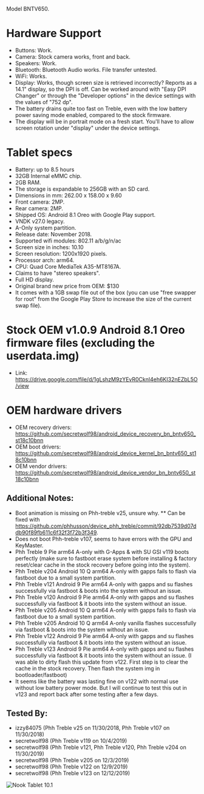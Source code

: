 
Model BNTV650.

# Hardware Support
* Buttons: Work.
* Camera: Stock camera works, front and back.
* Speakers: Work.
* Bluetooth: Bluetooth Audio works. File transfer untested.
* WiFi: Works.
* Display: Works, though screen size is retrieved incorrectly? Reports as a 14.1" display, so the DPI is off. Can be worked around with "Easy DPI Changer" or through the "Developer options" in the device settings with the values of "752 dp".
* The battery drains quite too fast on Treble, even with the low battery power saving mode enabled, compared to the stock firmware.
* The display will be in portrait mode on a fresh start. You'll have to allow screen rotation under "display" under the device settings.

# Tablet specs
* Battery: up to 8.5 hours
* 32GB Internal eMMC chip.
* 2GB RAM.
* The storage is expandable to 256GB with an SD card.
* Dimensions in mm: 262.00 x 158.00 x 9.60
* Front camera: 2MP.
* Rear camera: 2MP.
* Shipped OS: Android 8.1 Oreo with Google Play support.
* VNDK v27.0 legacy.
* A-Only system partition.
* Release date: November 2018.
* Supported wifi modules: 802.11 a/b/g/n/ac
* Screen size in inches: 10.10
* Screen resolution: 1200x1920 pixels.
* Processor arch: arm64.
* CPU: Quad Core MediaTek A35-MT8167A.
* Claims to have "stereo speakers".
* Full HD display.
* Original brand new price from OEM: $130
* It comes with a 1GB swap file out of the box (you can use "free swapper for root" from the Google Play Store to increase the size of the current swap file).

# Stock OEM v1.0.9 Android 8.1 Oreo firmware files (excluding the userdata.img)
* Link: https://drive.google.com/file/d/1gLshzM9zYEvR0Cknl4eh6KI32nEZbL5O/view

# OEM hardware drivers
* OEM recovery drivers: https://github.com/secretwolf98/android_device_recovery_bn_bntv650_st18c10bnn
* OEM boot drivers: https://github.com/secretwolf98/android_device_kernel_bn_bntv650_st18c10bnn
* OEM vendor drivers: https://github.com/secretwolf98/android_device_vendor_bn_bntv650_st18c10bnn

## Additional Notes:
* Boot animation is missing on Phh-treble v25, unsure why.
** Can be fixed with https://github.com/phhusson/device_phh_treble/commit/92db7539d07ddb90f89fb611c6f32f3f72b3f349.
* Does not boot Phh-treble v107, seems to have errors with the GPU and KeyMaster.
* Phh Treble 9 Pie arm64 A-only with G-Apps & with SU GSI v119 boots perfectly (make sure to fastboot erase system before installing & factory reset/clear cache in the stock recovery before going into the system).
* Phh Treble v204 Android 10 Q arm64 A-only with gapps fails to flash via fastboot due to a small system partition.
* Phh Treble v121 Android 9 Pie arm64 A-only with gapps and su flashes successfully via fastboot & boots into the system without an issue.
* Phh Treble v120 Android 9 Pie arm64 A-only with gapps and su flashes successfully via fastboot & it boots into the system without an issue.
* Phh Treble v205 Android 10 Q arm64 A-only with gapps fails to flash via fastboot due to a small system partition.
* Phh Treble v205 Android 10 Q arm64 A-only vanilla flashes successfully via fastboot & boots into the system without an issue.
* Phh Treble v122 Android 9 Pie arm64 A-only with gapps and su flashes successfully via fastboot & it boots into the system without an issue.
* Phh Treble v123 Android 9 Pie arm64 A-only with gapps and su flashes successfully via fastboot & it boots into the system without an issue. (I was able to dirty flash this update from v122. First step is to clear the cache in the stock recovery. Then flash the system img in bootloader/fastboot)
* It seems like the battery was lasting fine on v122 with normal use without low battery power mode. But I will continue to test this out in v123 and report back after some testing after a few days.

## Tested By:
* izzy84075 (Phh Treble v25 on 11/30/2018, Phh Treble v107 on 11/30/2018)
* secretwolf98 (Phh Treble v119 on 10/4/2019)
* secretwolf98 (Phh Treble v121, Phh Treble v120, Phh Treble v204 on 11/30/2019)
* secretwolf98 (Phh Treble v205 on 12/3/2019)
* secretwolf98 (Phh Treble v122 on 12/9/2019)
* secretwolf98 (Phh Treble v123 on 12/12/2019)

![Nook Tablet 10.1](https://prodimage.images-bn.com/pimages/9780594827917_p0_v1_s600x595.jpg)